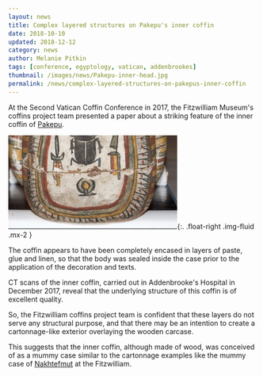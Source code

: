 ```yaml
---
layout: news
title: Complex layered structures on Pakepu's inner coffin
date: 2018-10-10
updated: 2018-12-12
category: news
author: Melanie Pitkin
tags: [conference, egyptology, vatican, addenbrookes]
thumbnail: /images/news/Pakepu-inner-head.jpg
permalink: /news/complex-layered-structures-on-pakepus-inner-coffin
---
```



At the Second Vatican Coffin Conference in 2017, the Fitzwilliam Museum's coffins project team presented a paper about a
striking feature of the inner coffin of [Pakepu](/coffins/pakepu).

![](/images/news/Pakepu-inner-head.jpg){:. .float-right .img-fluid .mx-2 }


The coffin appears to have been completely encased in layers of paste,
glue and linen, so that the body was sealed inside the case prior to the application of the decoration and texts.

CT scans of the inner coffin, carried out in Addenbrooke's Hospital in December 2017, reveal that the underlying structure
of this coffin is of excellent quality.

So, the Fitzwilliam coffins project team is confident that these layers do not
serve any structural purpose, and that there may be an intention to create a cartonnage-like exterior overlaying the
wooden carcase.

This suggests that the inner coffin, although made of wood, was conceived of as a mummy case similar to
the cartonnage examples like the mummy case of [Nakhtefmut](/coffins/nakhtefmut) at the Fitzwilliam.
